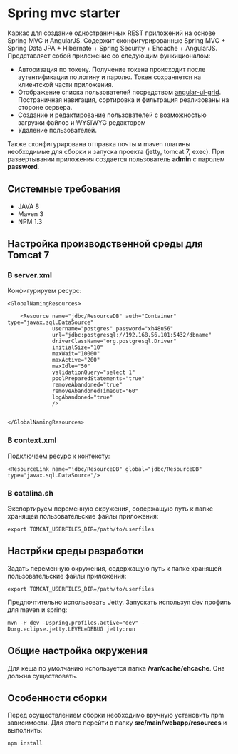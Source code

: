 # Spring mvc starter

Каркас для создание одностраничных REST приложений на основе Spring MVC и AngularJS. Содержит сконфигурированные Spring MVC + Spring Data JPA + Hibernate + Spring Security + Ehcache + AngularJS.
Представляет собой приложение со следующим функиционалом:

* Авторизация по токену. Получение токена происходит после аутентификации по логину и паролю. Токен сохраняется на клиентской части приложения.
* Отображение списка пользователей посредством [angular-ui-grid](http://ui-grid.info/). Постраничная навигация, сортировка и фильтрация реализованы на стороне сервера.
* Создание и редактирование пользователей с возможностью загрузки файлов и WYSIWYG редактором
* Удаление пользователей.

Также сконфигурирована отправка почты и maven плагины необходимые для сборки и запуска проекта (jetty, tomcat 7, exec). При развертывании приложения создается пользователь **admin** с паролем **password**.

## Системные требования

* JAVA 8
* Maven 3
* NPM 1.3

## Настройка производственной среды для Tomcat 7

### В server.xml

Конфигурируем ресурс:

```
<GlobalNamingResources>

    <Resource name="jdbc/ResourceDB" auth="Container" type="javax.sql.DataSource"
              username="postgres" password="xh48u56"
              url="jdbc:postgresql://192.168.56.101:5432/dbname"
              driverClassName="org.postgresql.Driver"
              initialSize="10" 
              maxWait="10000"
              maxActive="200" 
              maxIdle="50"
              validationQuery="select 1"
              poolPreparedStatements="true"
              removeAbandoned="true"
              removeAbandonedTimeout="60"
              logAbandoned="true"
              />


</GlobalNamingResources>
```

### В context.xml

Подключаем ресурс к контексту:

```
<ResourceLink name="jdbc/ResourceDB" global="jdbc/ResourceDB" type="javax.sql.DataSource"/>
```

### В catalina.sh

Экспортируем переменную окружения, содержащую путь к папке хранящей пользовательские файлы приложения:

```
export TOMCAT_USERFILES_DIR=/path/to/userfiles
```

## Настрйки среды разработки

Задать переменную окружения, содержащую путь к папке хранящей пользовательские файлы приложения:

```
export TOMCAT_USERFILES_DIR=/path/to/userfiles
```

Предпочтительно использовать Jetty. Запускать используя dev профиль для maven и spring:

```
mvn -P dev -Dspring.profiles.active="dev" -Dorg.eclipse.jetty.LEVEL=DEBUG jetty:run
```


## Общие настройка окружения

Для кеша по умолчанию используется папка **/var/cache/ehcache**. Она должна существовать.

## Особенности сборки

Перед осуществлением сборки необходимо вручную установить npm зависимости. Для этого перейти в папку **src/main/webapp/resources** и выполнить:

```
npm install
```
